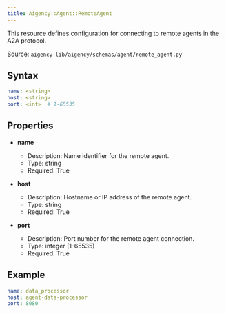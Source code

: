 ```yaml
---
title: Aigency::Agent::RemoteAgent
---
```


This resource defines configuration for connecting to remote agents in the A2A protocol.

Source: `aigency-lib/aigency/schemas/agent/remote_agent.py`

## Syntax
```yaml
name: <string>
host: <string>
port: <int>  # 1-65535
```

## Properties
- **name**
  - Description: Name identifier for the remote agent.
  - Type: string
  - Required: True

- **host**
  - Description: Hostname or IP address of the remote agent.
  - Type: string
  - Required: True

- **port**
  - Description: Port number for the remote agent connection.
  - Type: integer (1-65535)
  - Required: True

## Example
```yaml
name: data_processor
host: agent-data-processor
port: 8080
```
